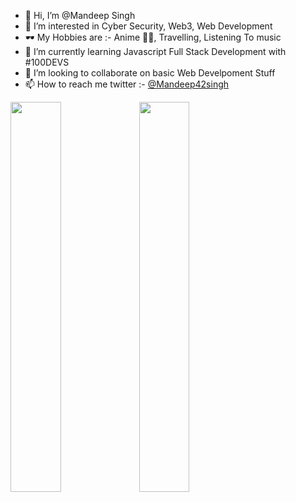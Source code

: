 - 👋 Hi, I’m @Mandeep Singh
- 👀 I’m interested in Cyber Security, Web3, Web Development
- 🕶  My Hobbies are :- Anime 🍜🍥, Travelling, Listening To music
- 🌱 I’m currently learning Javascript Full Stack Development with #100DEVS
- 💞️ I’m looking to collaborate on basic Web Develpoment Stuff
- 📫 How to reach me twitter :- <a href="https://twitter.com/Mandeep42singh">@Mandeep42singh</a>

<p>
  <img width=40% src="https://github-readme-stats.vercel.app/api?username=MandeepSingh390&show_icons=true&theme=radical" style="max-width: 100%;"/>
  <img width=40% src=https://github-readme-stats.vercel.app/api/top-langs/?username=MandeepSingh390&layout=compact&theme=radical style="max-width: 100%;" />
</p>

<!---
MandeepSingh390/MandeepSingh390 is a ✨ special ✨ repository because its `README.md` (this file) appears on your GitHub profile.
You can click the Preview link to take a look at your changes.
--->
